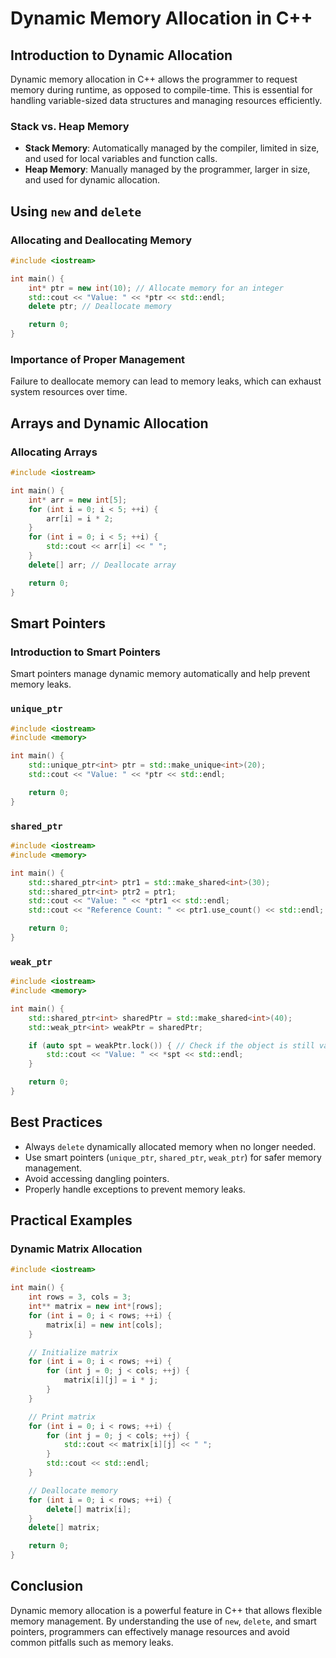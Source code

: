 # Dynamic Memory Allocation in C++

## Introduction to Dynamic Allocation

Dynamic memory allocation in C++ allows the programmer to request memory during runtime, as opposed to compile-time. This is essential for handling variable-sized data structures and managing resources efficiently.

### Stack vs. Heap Memory
- **Stack Memory**: Automatically managed by the compiler, limited in size, and used for local variables and function calls.
- **Heap Memory**: Manually managed by the programmer, larger in size, and used for dynamic allocation.

## Using `new` and `delete`

### Allocating and Deallocating Memory
```cpp
#include <iostream>

int main() {
    int* ptr = new int(10); // Allocate memory for an integer
    std::cout << "Value: " << *ptr << std::endl;
    delete ptr; // Deallocate memory

    return 0;
}
```

### Importance of Proper Management
Failure to deallocate memory can lead to memory leaks, which can exhaust system resources over time.

## Arrays and Dynamic Allocation

### Allocating Arrays
```cpp
#include <iostream>

int main() {
    int* arr = new int[5];
    for (int i = 0; i < 5; ++i) {
        arr[i] = i * 2;
    }
    for (int i = 0; i < 5; ++i) {
        std::cout << arr[i] << " ";
    }
    delete[] arr; // Deallocate array

    return 0;
}
```

## Smart Pointers

### Introduction to Smart Pointers
Smart pointers manage dynamic memory automatically and help prevent memory leaks.

### `unique_ptr`
```cpp
#include <iostream>
#include <memory>

int main() {
    std::unique_ptr<int> ptr = std::make_unique<int>(20);
    std::cout << "Value: " << *ptr << std::endl;

    return 0;
}
```

### `shared_ptr`
```cpp
#include <iostream>
#include <memory>

int main() {
    std::shared_ptr<int> ptr1 = std::make_shared<int>(30);
    std::shared_ptr<int> ptr2 = ptr1;
    std::cout << "Value: " << *ptr1 << std::endl;
    std::cout << "Reference Count: " << ptr1.use_count() << std::endl;

    return 0;
}
```

### `weak_ptr`
```cpp
#include <iostream>
#include <memory>

int main() {
    std::shared_ptr<int> sharedPtr = std::make_shared<int>(40);
    std::weak_ptr<int> weakPtr = sharedPtr;

    if (auto spt = weakPtr.lock()) { // Check if the object is still valid
        std::cout << "Value: " << *spt << std::endl;
    }

    return 0;
}
```

## Best Practices

- Always `delete` dynamically allocated memory when no longer needed.
- Use smart pointers (`unique_ptr`, `shared_ptr`, `weak_ptr`) for safer memory management.
- Avoid accessing dangling pointers.
- Properly handle exceptions to prevent memory leaks.

## Practical Examples

### Dynamic Matrix Allocation
```cpp
#include <iostream>

int main() {
    int rows = 3, cols = 3;
    int** matrix = new int*[rows];
    for (int i = 0; i < rows; ++i) {
        matrix[i] = new int[cols];
    }

    // Initialize matrix
    for (int i = 0; i < rows; ++i) {
        for (int j = 0; j < cols; ++j) {
            matrix[i][j] = i * j;
        }
    }

    // Print matrix
    for (int i = 0; i < rows; ++i) {
        for (int j = 0; j < cols; ++j) {
            std::cout << matrix[i][j] << " ";
        }
        std::cout << std::endl;
    }

    // Deallocate memory
    for (int i = 0; i < rows; ++i) {
        delete[] matrix[i];
    }
    delete[] matrix;

    return 0;
}
```

## Conclusion

Dynamic memory allocation is a powerful feature in C++ that allows flexible memory management. By understanding the use of `new`, `delete`, and smart pointers, programmers can effectively manage resources and avoid common pitfalls such as memory leaks.

